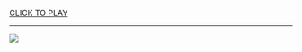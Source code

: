 
<a href="https://premium76.site?title=school_games_unblocked&ref=13M">CLICK TO PLAY</a></h3>
<hr>

<a href="https://premium76.site?title=school_games_unblocked&ref=13M"><img src="https://clearcache.store/games.png"></a>


